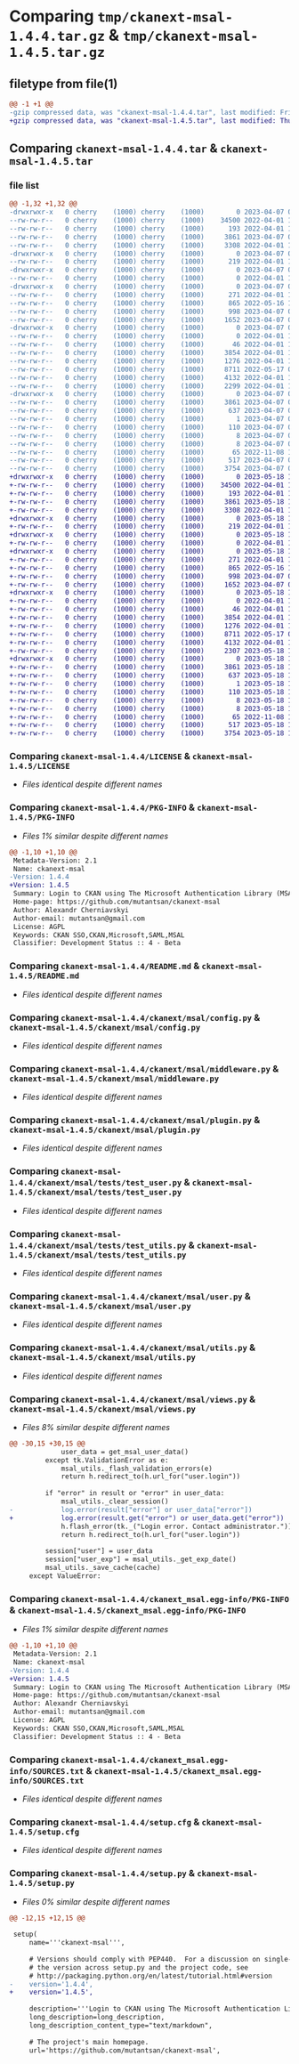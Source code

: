 # Comparing `tmp/ckanext-msal-1.4.4.tar.gz` & `tmp/ckanext-msal-1.4.5.tar.gz`

## filetype from file(1)

```diff
@@ -1 +1 @@
-gzip compressed data, was "ckanext-msal-1.4.4.tar", last modified: Fri Apr  7 07:41:15 2023, max compression
+gzip compressed data, was "ckanext-msal-1.4.5.tar", last modified: Thu May 18 12:20:35 2023, max compression
```

## Comparing `ckanext-msal-1.4.4.tar` & `ckanext-msal-1.4.5.tar`

### file list

```diff
@@ -1,32 +1,32 @@
-drwxrwxr-x   0 cherry    (1000) cherry    (1000)        0 2023-04-07 07:41:15.504333 ckanext-msal-1.4.4/
--rw-rw-r--   0 cherry    (1000) cherry    (1000)    34500 2022-04-01 10:37:53.000000 ckanext-msal-1.4.4/LICENSE
--rw-rw-r--   0 cherry    (1000) cherry    (1000)      193 2022-04-01 10:37:53.000000 ckanext-msal-1.4.4/MANIFEST.in
--rw-rw-r--   0 cherry    (1000) cherry    (1000)     3861 2023-04-07 07:41:15.504333 ckanext-msal-1.4.4/PKG-INFO
--rw-rw-r--   0 cherry    (1000) cherry    (1000)     3308 2022-04-01 10:37:53.000000 ckanext-msal-1.4.4/README.md
-drwxrwxr-x   0 cherry    (1000) cherry    (1000)        0 2023-04-07 07:41:15.504333 ckanext-msal-1.4.4/ckanext/
--rw-rw-r--   0 cherry    (1000) cherry    (1000)      219 2022-04-01 10:37:53.000000 ckanext-msal-1.4.4/ckanext/__init__.py
-drwxrwxr-x   0 cherry    (1000) cherry    (1000)        0 2023-04-07 07:41:15.504333 ckanext-msal-1.4.4/ckanext/msal/
--rw-rw-r--   0 cherry    (1000) cherry    (1000)        0 2022-04-01 10:37:53.000000 ckanext-msal-1.4.4/ckanext/msal/__init__.py
-drwxrwxr-x   0 cherry    (1000) cherry    (1000)        0 2023-04-07 07:41:15.504333 ckanext-msal-1.4.4/ckanext/msal/assets/
--rw-rw-r--   0 cherry    (1000) cherry    (1000)      271 2022-04-01 10:37:53.000000 ckanext-msal-1.4.4/ckanext/msal/assets/webassets.yml
--rw-rw-r--   0 cherry    (1000) cherry    (1000)      865 2022-05-16 12:30:13.000000 ckanext-msal-1.4.4/ckanext/msal/config.py
--rw-rw-r--   0 cherry    (1000) cherry    (1000)      998 2023-04-07 07:39:55.000000 ckanext-msal-1.4.4/ckanext/msal/middleware.py
--rw-rw-r--   0 cherry    (1000) cherry    (1000)     1652 2023-04-07 07:39:55.000000 ckanext-msal-1.4.4/ckanext/msal/plugin.py
-drwxrwxr-x   0 cherry    (1000) cherry    (1000)        0 2023-04-07 07:41:15.504333 ckanext-msal-1.4.4/ckanext/msal/tests/
--rw-rw-r--   0 cherry    (1000) cherry    (1000)        0 2022-04-01 10:37:53.000000 ckanext-msal-1.4.4/ckanext/msal/tests/__init__.py
--rw-rw-r--   0 cherry    (1000) cherry    (1000)       46 2022-04-01 10:37:53.000000 ckanext-msal-1.4.4/ckanext/msal/tests/fixtures.py
--rw-rw-r--   0 cherry    (1000) cherry    (1000)     3854 2022-04-01 10:37:53.000000 ckanext-msal-1.4.4/ckanext/msal/tests/test_user.py
--rw-rw-r--   0 cherry    (1000) cherry    (1000)     1276 2022-04-01 10:37:53.000000 ckanext-msal-1.4.4/ckanext/msal/tests/test_utils.py
--rw-rw-r--   0 cherry    (1000) cherry    (1000)     8711 2022-05-17 09:24:10.000000 ckanext-msal-1.4.4/ckanext/msal/user.py
--rw-rw-r--   0 cherry    (1000) cherry    (1000)     4132 2022-04-01 11:40:30.000000 ckanext-msal-1.4.4/ckanext/msal/utils.py
--rw-rw-r--   0 cherry    (1000) cherry    (1000)     2299 2022-04-01 10:37:53.000000 ckanext-msal-1.4.4/ckanext/msal/views.py
-drwxrwxr-x   0 cherry    (1000) cherry    (1000)        0 2023-04-07 07:41:15.504333 ckanext-msal-1.4.4/ckanext_msal.egg-info/
--rw-rw-r--   0 cherry    (1000) cherry    (1000)     3861 2023-04-07 07:41:15.000000 ckanext-msal-1.4.4/ckanext_msal.egg-info/PKG-INFO
--rw-rw-r--   0 cherry    (1000) cherry    (1000)      637 2023-04-07 07:41:15.000000 ckanext-msal-1.4.4/ckanext_msal.egg-info/SOURCES.txt
--rw-rw-r--   0 cherry    (1000) cherry    (1000)        1 2023-04-07 07:41:15.000000 ckanext-msal-1.4.4/ckanext_msal.egg-info/dependency_links.txt
--rw-rw-r--   0 cherry    (1000) cherry    (1000)      110 2023-04-07 07:41:15.000000 ckanext-msal-1.4.4/ckanext_msal.egg-info/entry_points.txt
--rw-rw-r--   0 cherry    (1000) cherry    (1000)        8 2023-04-07 07:41:15.000000 ckanext-msal-1.4.4/ckanext_msal.egg-info/namespace_packages.txt
--rw-rw-r--   0 cherry    (1000) cherry    (1000)        8 2023-04-07 07:41:15.000000 ckanext-msal-1.4.4/ckanext_msal.egg-info/top_level.txt
--rw-rw-r--   0 cherry    (1000) cherry    (1000)       65 2022-11-08 12:53:47.000000 ckanext-msal-1.4.4/requirements.txt
--rw-rw-r--   0 cherry    (1000) cherry    (1000)      517 2023-04-07 07:41:15.504333 ckanext-msal-1.4.4/setup.cfg
--rw-rw-r--   0 cherry    (1000) cherry    (1000)     3754 2023-04-07 07:40:33.000000 ckanext-msal-1.4.4/setup.py
+drwxrwxr-x   0 cherry    (1000) cherry    (1000)        0 2023-05-18 12:20:35.398291 ckanext-msal-1.4.5/
+-rw-rw-r--   0 cherry    (1000) cherry    (1000)    34500 2022-04-01 10:37:53.000000 ckanext-msal-1.4.5/LICENSE
+-rw-rw-r--   0 cherry    (1000) cherry    (1000)      193 2022-04-01 10:37:53.000000 ckanext-msal-1.4.5/MANIFEST.in
+-rw-rw-r--   0 cherry    (1000) cherry    (1000)     3861 2023-05-18 12:20:35.398291 ckanext-msal-1.4.5/PKG-INFO
+-rw-rw-r--   0 cherry    (1000) cherry    (1000)     3308 2022-04-01 10:37:53.000000 ckanext-msal-1.4.5/README.md
+drwxrwxr-x   0 cherry    (1000) cherry    (1000)        0 2023-05-18 12:20:35.398291 ckanext-msal-1.4.5/ckanext/
+-rw-rw-r--   0 cherry    (1000) cherry    (1000)      219 2022-04-01 10:37:53.000000 ckanext-msal-1.4.5/ckanext/__init__.py
+drwxrwxr-x   0 cherry    (1000) cherry    (1000)        0 2023-05-18 12:20:35.398291 ckanext-msal-1.4.5/ckanext/msal/
+-rw-rw-r--   0 cherry    (1000) cherry    (1000)        0 2022-04-01 10:37:53.000000 ckanext-msal-1.4.5/ckanext/msal/__init__.py
+drwxrwxr-x   0 cherry    (1000) cherry    (1000)        0 2023-05-18 12:20:35.398291 ckanext-msal-1.4.5/ckanext/msal/assets/
+-rw-rw-r--   0 cherry    (1000) cherry    (1000)      271 2022-04-01 10:37:53.000000 ckanext-msal-1.4.5/ckanext/msal/assets/webassets.yml
+-rw-rw-r--   0 cherry    (1000) cherry    (1000)      865 2022-05-16 12:30:13.000000 ckanext-msal-1.4.5/ckanext/msal/config.py
+-rw-rw-r--   0 cherry    (1000) cherry    (1000)      998 2023-04-07 07:39:55.000000 ckanext-msal-1.4.5/ckanext/msal/middleware.py
+-rw-rw-r--   0 cherry    (1000) cherry    (1000)     1652 2023-04-07 07:39:55.000000 ckanext-msal-1.4.5/ckanext/msal/plugin.py
+drwxrwxr-x   0 cherry    (1000) cherry    (1000)        0 2023-05-18 12:20:35.398291 ckanext-msal-1.4.5/ckanext/msal/tests/
+-rw-rw-r--   0 cherry    (1000) cherry    (1000)        0 2022-04-01 10:37:53.000000 ckanext-msal-1.4.5/ckanext/msal/tests/__init__.py
+-rw-rw-r--   0 cherry    (1000) cherry    (1000)       46 2022-04-01 10:37:53.000000 ckanext-msal-1.4.5/ckanext/msal/tests/fixtures.py
+-rw-rw-r--   0 cherry    (1000) cherry    (1000)     3854 2022-04-01 10:37:53.000000 ckanext-msal-1.4.5/ckanext/msal/tests/test_user.py
+-rw-rw-r--   0 cherry    (1000) cherry    (1000)     1276 2022-04-01 10:37:53.000000 ckanext-msal-1.4.5/ckanext/msal/tests/test_utils.py
+-rw-rw-r--   0 cherry    (1000) cherry    (1000)     8711 2022-05-17 09:24:10.000000 ckanext-msal-1.4.5/ckanext/msal/user.py
+-rw-rw-r--   0 cherry    (1000) cherry    (1000)     4132 2022-04-01 11:40:30.000000 ckanext-msal-1.4.5/ckanext/msal/utils.py
+-rw-rw-r--   0 cherry    (1000) cherry    (1000)     2307 2023-05-18 12:18:13.000000 ckanext-msal-1.4.5/ckanext/msal/views.py
+drwxrwxr-x   0 cherry    (1000) cherry    (1000)        0 2023-05-18 12:20:35.398291 ckanext-msal-1.4.5/ckanext_msal.egg-info/
+-rw-rw-r--   0 cherry    (1000) cherry    (1000)     3861 2023-05-18 12:20:35.000000 ckanext-msal-1.4.5/ckanext_msal.egg-info/PKG-INFO
+-rw-rw-r--   0 cherry    (1000) cherry    (1000)      637 2023-05-18 12:20:35.000000 ckanext-msal-1.4.5/ckanext_msal.egg-info/SOURCES.txt
+-rw-rw-r--   0 cherry    (1000) cherry    (1000)        1 2023-05-18 12:20:35.000000 ckanext-msal-1.4.5/ckanext_msal.egg-info/dependency_links.txt
+-rw-rw-r--   0 cherry    (1000) cherry    (1000)      110 2023-05-18 12:20:35.000000 ckanext-msal-1.4.5/ckanext_msal.egg-info/entry_points.txt
+-rw-rw-r--   0 cherry    (1000) cherry    (1000)        8 2023-05-18 12:20:35.000000 ckanext-msal-1.4.5/ckanext_msal.egg-info/namespace_packages.txt
+-rw-rw-r--   0 cherry    (1000) cherry    (1000)        8 2023-05-18 12:20:35.000000 ckanext-msal-1.4.5/ckanext_msal.egg-info/top_level.txt
+-rw-rw-r--   0 cherry    (1000) cherry    (1000)       65 2022-11-08 12:53:47.000000 ckanext-msal-1.4.5/requirements.txt
+-rw-rw-r--   0 cherry    (1000) cherry    (1000)      517 2023-05-18 12:20:35.398291 ckanext-msal-1.4.5/setup.cfg
+-rw-rw-r--   0 cherry    (1000) cherry    (1000)     3754 2023-05-18 12:20:11.000000 ckanext-msal-1.4.5/setup.py
```

### Comparing `ckanext-msal-1.4.4/LICENSE` & `ckanext-msal-1.4.5/LICENSE`

 * *Files identical despite different names*

### Comparing `ckanext-msal-1.4.4/PKG-INFO` & `ckanext-msal-1.4.5/PKG-INFO`

 * *Files 1% similar despite different names*

```diff
@@ -1,10 +1,10 @@
 Metadata-Version: 2.1
 Name: ckanext-msal
-Version: 1.4.4
+Version: 1.4.5
 Summary: Login to CKAN using The Microsoft Authentication Library (MSAL)
 Home-page: https://github.com/mutantsan/ckanext-msal
 Author: Alexandr Cherniavskyi
 Author-email: mutantsan@gmail.com
 License: AGPL
 Keywords: CKAN SSO,CKAN,Microsoft,SAML,MSAL
 Classifier: Development Status :: 4 - Beta
```

### Comparing `ckanext-msal-1.4.4/README.md` & `ckanext-msal-1.4.5/README.md`

 * *Files identical despite different names*

### Comparing `ckanext-msal-1.4.4/ckanext/msal/config.py` & `ckanext-msal-1.4.5/ckanext/msal/config.py`

 * *Files identical despite different names*

### Comparing `ckanext-msal-1.4.4/ckanext/msal/middleware.py` & `ckanext-msal-1.4.5/ckanext/msal/middleware.py`

 * *Files identical despite different names*

### Comparing `ckanext-msal-1.4.4/ckanext/msal/plugin.py` & `ckanext-msal-1.4.5/ckanext/msal/plugin.py`

 * *Files identical despite different names*

### Comparing `ckanext-msal-1.4.4/ckanext/msal/tests/test_user.py` & `ckanext-msal-1.4.5/ckanext/msal/tests/test_user.py`

 * *Files identical despite different names*

### Comparing `ckanext-msal-1.4.4/ckanext/msal/tests/test_utils.py` & `ckanext-msal-1.4.5/ckanext/msal/tests/test_utils.py`

 * *Files identical despite different names*

### Comparing `ckanext-msal-1.4.4/ckanext/msal/user.py` & `ckanext-msal-1.4.5/ckanext/msal/user.py`

 * *Files identical despite different names*

### Comparing `ckanext-msal-1.4.4/ckanext/msal/utils.py` & `ckanext-msal-1.4.5/ckanext/msal/utils.py`

 * *Files identical despite different names*

### Comparing `ckanext-msal-1.4.4/ckanext/msal/views.py` & `ckanext-msal-1.4.5/ckanext/msal/views.py`

 * *Files 8% similar despite different names*

```diff
@@ -30,15 +30,15 @@
             user_data = get_msal_user_data()
         except tk.ValidationError as e:
             msal_utils._flash_validation_errors(e)
             return h.redirect_to(h.url_for("user.login"))
 
         if "error" in result or "error" in user_data:
             msal_utils._clear_session()
-            log.error(result["error"] or user_data["error"])
+            log.error(result.get("error") or user_data.get("error"))
             h.flash_error(tk._("Login error. Contact administrator."))
             return h.redirect_to(h.url_for("user.login"))
     
         session["user"] = user_data
         session["user_exp"] = msal_utils._get_exp_date()
         msal_utils._save_cache(cache)
     except ValueError:
```

### Comparing `ckanext-msal-1.4.4/ckanext_msal.egg-info/PKG-INFO` & `ckanext-msal-1.4.5/ckanext_msal.egg-info/PKG-INFO`

 * *Files 1% similar despite different names*

```diff
@@ -1,10 +1,10 @@
 Metadata-Version: 2.1
 Name: ckanext-msal
-Version: 1.4.4
+Version: 1.4.5
 Summary: Login to CKAN using The Microsoft Authentication Library (MSAL)
 Home-page: https://github.com/mutantsan/ckanext-msal
 Author: Alexandr Cherniavskyi
 Author-email: mutantsan@gmail.com
 License: AGPL
 Keywords: CKAN SSO,CKAN,Microsoft,SAML,MSAL
 Classifier: Development Status :: 4 - Beta
```

### Comparing `ckanext-msal-1.4.4/ckanext_msal.egg-info/SOURCES.txt` & `ckanext-msal-1.4.5/ckanext_msal.egg-info/SOURCES.txt`

 * *Files identical despite different names*

### Comparing `ckanext-msal-1.4.4/setup.cfg` & `ckanext-msal-1.4.5/setup.cfg`

 * *Files identical despite different names*

### Comparing `ckanext-msal-1.4.4/setup.py` & `ckanext-msal-1.4.5/setup.py`

 * *Files 0% similar despite different names*

```diff
@@ -12,15 +12,15 @@
 
 setup(
     name='''ckanext-msal''',
 
     # Versions should comply with PEP440.  For a discussion on single-sourcing
     # the version across setup.py and the project code, see
     # http://packaging.python.org/en/latest/tutorial.html#version
-    version='1.4.4',
+    version='1.4.5',
 
     description='''Login to CKAN using The Microsoft Authentication Library (MSAL)''',
     long_description=long_description,
     long_description_content_type="text/markdown",
 
     # The project's main homepage.
     url='https://github.com/mutantsan/ckanext-msal',
```

